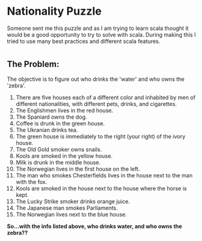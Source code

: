 # Nationality Puzzle

Someone sent me this puzzle and as I am trying to learn scala thought it would be a good opportunity to try to solve with scala. During making this I tried to use many best practices and different scala features.

#
## The Problem:
The objective is to figure out who drinks the 'water' and who owns the 'zebra'. 

1. There are five houses each of a different color and inhabited by men of different nationalities, with different pets, drinks, and cigarettes.
2. The Englishmen lives in the red house.
3. The Spaniard owns the dog.
4. Coffee is drunk in the green house.
5. The Ukranian drinks tea.
6. The green house is immediately to the right (your right) of the ivory house.
7. The Old Gold smoker owns snails.
8. Kools are smoked in the yellow house.
9. Milk is drunk in the middle house.
10. The Norwegian lives in the first house on the left.
11. The man who smokes Chesterfields lives in the house next to the man with the fox.
12. Kools are smoked in the house next to the house where the horse is kept.
13. The Lucky Strike smoker drinks orange juice.
14. The Japanese man smokes Parliaments.
15. The Norwegian lives next to the blue house.

**So...with the info listed above, who drinks water, and who owns the zebra??**